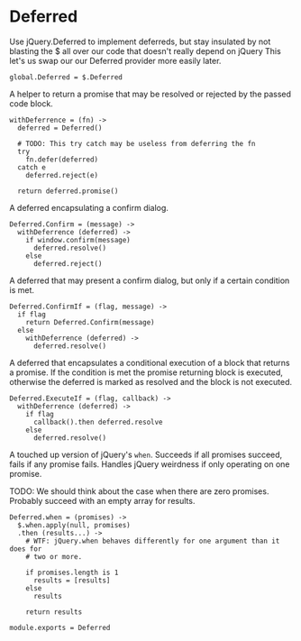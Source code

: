 Deferred
========

Use jQuery.Deferred to implement deferreds, but
stay insulated by not blasting the $ all over our code
that doesn't really depend on jQuery
This let's us swap our our Deferred provider more easily later.

    global.Deferred = $.Deferred

A helper to return a promise that may be resolved or rejected by the passed
code block.

    withDeferrence = (fn) ->
      deferred = Deferred()

      # TODO: This try catch may be useless from deferring the fn
      try
        fn.defer(deferred)
      catch e
        deferred.reject(e)

      return deferred.promise()

A deferred encapsulating a confirm dialog.

    Deferred.Confirm = (message) ->
      withDeferrence (deferred) ->
        if window.confirm(message)
          deferred.resolve()
        else
          deferred.reject()

A deferred that may present a confirm dialog, but only if a certain condition is
met.

    Deferred.ConfirmIf = (flag, message) ->
      if flag
        return Deferred.Confirm(message)
      else
        withDeferrence (deferred) ->
          deferred.resolve()

A deferred that encapsulates a conditional execution of a block that returns a
promise. If the condition is met the promise returning block is executed,
otherwise the deferred is marked as resolved and the block is not executed.

    Deferred.ExecuteIf = (flag, callback) ->
      withDeferrence (deferred) ->
        if flag
          callback().then deferred.resolve
        else
          deferred.resolve()

A touched up version of jQuery's `when`. Succeeds if all promises succeed, fails
if any promise fails. Handles jQuery weirdness if only operating on one promise.

TODO: We should think about the case when there are zero promises. Probably
succeed with an empty array for results.

    Deferred.when = (promises) ->
      $.when.apply(null, promises)
      .then (results...) ->
        # WTF: jQuery.when behaves differently for one argument than it does for
        # two or more.

        if promises.length is 1
          results = [results]
        else
          results

        return results

    module.exports = Deferred
